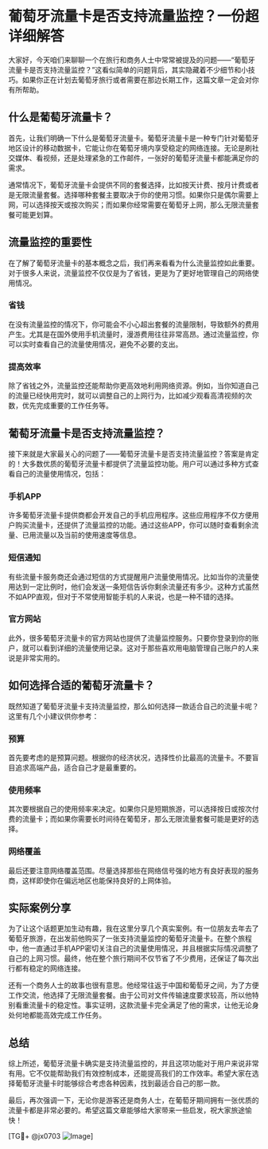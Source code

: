 # 葡萄牙流量卡是否支持流量监控？一份超详细解答

大家好，今天咱们来聊聊一个在旅行和商务人士中常常被提及的问题——“葡萄牙流量卡是否支持流量监控？”这看似简单的问题背后，其实隐藏着不少细节和小技巧。如果你正在计划去葡萄牙旅行或者需要在那边长期工作，这篇文章一定会对你有所帮助。

## 什么是葡萄牙流量卡？

首先，让我们明确一下什么是葡萄牙流量卡。葡萄牙流量卡是一种专门针对葡萄牙地区设计的移动数据卡，它能让你在葡萄牙境内享受稳定的网络连接。无论是刷社交媒体、看视频，还是处理紧急的工作邮件，一张好的葡萄牙流量卡都能满足你的需求。

通常情况下，葡萄牙流量卡会提供不同的套餐选择，比如按天计费、按月计费或者是无限流量套餐。选择哪种套餐主要取决于你的使用习惯。如果你只是偶尔需要上网，可以选择按天或按次购买；而如果你经常需要在葡萄牙上网，那么无限流量套餐可能更划算。

## 流量监控的重要性

在了解了葡萄牙流量卡的基本概念之后，我们再来看看为什么流量监控如此重要。对于很多人来说，流量监控不仅仅是为了省钱，更是为了更好地管理自己的网络使用情况。

### 省钱

在没有流量监控的情况下，你可能会不小心超出套餐的流量限制，导致额外的费用产生。尤其是在国外使用手机流量时，漫游费用往往非常高昂。通过流量监控，你可以实时查看自己的流量使用情况，避免不必要的支出。

### 提高效率

除了省钱之外，流量监控还能帮助你更高效地利用网络资源。例如，当你知道自己的流量已经快用完时，就可以调整自己的上网行为，比如减少观看高清视频的次数，优先完成重要的工作任务等。

## 葡萄牙流量卡是否支持流量监控？

接下来就是大家最关心的问题了——葡萄牙流量卡是否支持流量监控？答案是肯定的！大多数优质的葡萄牙流量卡都提供了流量监控功能。用户可以通过多种方式查看自己的流量使用情况，包括：

### 手机APP

许多葡萄牙流量卡提供商都会开发自己的手机应用程序。这些应用程序不仅方便用户购买流量卡，还提供了流量监控的功能。通过这些APP，你可以随时查看剩余流量、已用流量以及当前的使用速度等信息。

### 短信通知

有些流量卡服务商还会通过短信的方式提醒用户流量使用情况。比如当你的流量使用达到一定比例时，他们会发送一条短信告诉你剩余流量还有多少。这种方式虽然不如APP直观，但对于不常使用智能手机的人来说，也是一种不错的选择。

### 官方网站

此外，很多葡萄牙流量卡的官方网站也提供了流量监控服务。只要你登录到你的账户，就可以看到详细的流量使用记录。这对于那些喜欢用电脑管理自己账户的人来说是非常实用的。

## 如何选择合适的葡萄牙流量卡？

既然知道了葡萄牙流量卡支持流量监控，那么如何选择一款适合自己的流量卡呢？这里有几个小建议供你参考：

### 预算

首先要考虑的是预算问题。根据你的经济状况，选择性价比最高的流量卡。不要盲目追求高端产品，适合自己才是最重要的。

### 使用频率

其次要根据自己的使用频率来决定。如果你只是短期旅游，可以选择按日或按次付费的流量卡；而如果你需要长时间待在葡萄牙，那么无限流量套餐可能是更好的选择。

### 网络覆盖

最后还要注意网络覆盖范围。尽量选择那些在网络信号强的地方有良好表现的服务商，这样即使你在偏远地区也能保持良好的上网体验。

## 实际案例分享

为了让这个话题更加生动有趣，我在这里分享几个真实案例。有一位朋友去年去了葡萄牙旅游，在出发前他购买了一张支持流量监控的葡萄牙流量卡。在整个旅程中，他一直通过手机APP密切关注自己的流量使用情况，并且根据实际情况调整了自己的上网习惯。最终，他在整个旅行期间不仅节省了不少费用，还保证了每次出行都有稳定的网络连接。

还有一个商务人士的故事也很有意思。他经常往返于中国和葡萄牙之间，为了方便工作交流，他选择了无限流量套餐。由于公司对文件传输速度要求较高，所以他特别看重流量卡的稳定性。事实证明，这款流量卡完全满足了他的需求，让他无论身处何地都能高效完成工作任务。

## 总结

综上所述，葡萄牙流量卡确实是支持流量监控的，并且这项功能对于用户来说非常有用。它不仅能帮助我们有效控制成本，还能提高我们的工作效率。希望大家在选择葡萄牙流量卡时能够综合考虑各种因素，找到最适合自己的那一款。

最后，再次强调一下，无论你是游客还是商务人士，在葡萄牙期间拥有一张优质的流量卡都是非常必要的。希望这篇文章能够给大家带来一些启发，祝大家旅途愉快！

[TG💪+ @jx0703 ![Image](https://github.com/user-attachments/assets/dbca1d08-cadb-493c-b0ec-ad6f7a83f270)]